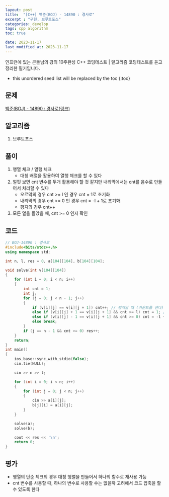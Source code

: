```yaml
---
layout: post
title:  "[C++] 백준(BOJ) - 14890 : 경사로"
excerpt : "구현, 브루트포스"
categories: develop
tags: cpp algorithm
toc: true

date: 2023-11-17
last_modified_at: 2023-11-17
---
```

> <span style="font-size: 80%">
인프런에 있는 큰돌님의 강의 10주완성 C++ 코딩테스트 | 알고리즘 코딩테스트를 듣고 정리한 필기입니다.</span>

<!--more-->

* this unordered seed list will be replaced by the toc
{:toc}

## 문제 

[백준(BOJ) - 14890 : 경사로(링크)](https://www.acmicpc.net/problem/14890)

## 알고리즘
  1. 브루트포스

## 풀이
  1. 행열 체크 / 열행 체크
      - 대칭 배열을 활용하여 열행 체크를 할 수 있다
  2. 얼핏 보면 cnt 변수를 두개 활용해야 할 것 같지만 내리막에서는 cnt를 음수로 만들어서 처리할 수 있다
      - 오르막의 경우 cnt >= l 인 경우 cnt = 1로 초기화
	  - 내리막의 경우 cnt >= 0 인 경우 cnt = -l + 1로 초기화
	  - 평지의 경우 cnt++
  3. 모든 열을 돌았을 때, cnt >= 0 인지 확인
  
## 코드  
```cpp
// BOJ-14890 : 경사로
#include<bits/stdc++.h>
using namespace std;

int n, l, res = 0, a[104][104], b[104][104];

void solve(int v[104][104])
{
	for (int i = 0; i < n; i++)
	{
		int cnt = 1;
		int j;
		for (j = 0; j < n - 1; j++)
		{
			if (v[i][j] == v[i][j + 1]) cnt++; // 평지일 때 (카운트를 센다)
			else if (v[i][j] + 1 == v[i][j + 1] && cnt >= l) cnt = 1; // 오르막을 만났을 때
			else if (v[i][j] - 1 == v[i][j + 1] && cnt >= 0) cnt = -l + 1; // 내리막을 만났을 때
			else break;
		}
		if (j == n - 1 && cnt >= 0) res++;
	}
	return;
}
int main()
{
	ios_base::sync_with_stdio(false);
	cin.tie(NULL);

	cin >> n >> l;

	for (int i = 0; i < n; i++)
	{
		for (int j = 0; j < n; j++)
		{
			cin >> a[i][j];
			b[j][i] = a[i][j];
		}
	}

	solve(a); 
	solve(b);

	cout << res << '\n';
	return 0;
}
```

## 평가  
* 행열의 단순 체크의 경우 대칭 행렬을 만들어서 하나의 함수로 재사용 가능
* cnt 변수를 사용할 때, 하나의 변수로 사용할 수는 없을까 고려해서 코드 압축을 할 수 있도록 한다